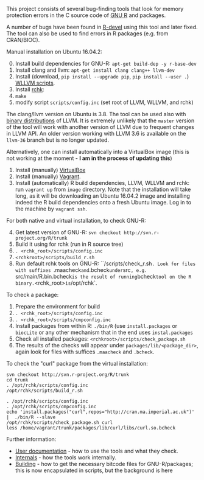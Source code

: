 
This project consists of several bug-finding tools that look for memory
protection errors in the C source code of [GNU
R](http://www.r-project.org/) and packages.  

A number of bugs have been found in [R-devel](https://svn.r-project.org/R/trunk/)
using this tool and later fixed. The tool can also be used to find errors in
R packages (e.g. from CRAN/BIOC).

Manual installation on Ubuntu 16.04.2:

0. Install build dependencies for GNU-R: `apt-get build-dep -y r-base-dev`
1. Install clang and llvm: `apt-get install clang clang++ llvm-dev`
2. Install (download, `pip install --upgrade pip`, `pip install --user .`) [WLLVM scripts](https://github.com/travitch/whole-program-llvm).
3. Install [rchk](https://github.com/kalibera/rchk.git):
  1. `make`
  2. modify script `scripts/config.inc` (set root of LLVM, WLLVM, and rchk)

The clang/llvm version on Ubuntu is 3.8. The tool can be used also with
[binary distributions](http://llvm.org/releases/download.html) of LLVM. It
is extremely unlikely that the `master` version of the tool will work with
another version of LLVM due to frequent changes in LLVM API. An older
version working with LLVM 3.6 is available on the `llvm-36` branch but is no
longer updated. 

Alternatively, one can install automatically into a VirtualBox image
(this is not working at the moment - **I am in the process of updating
this**)

1. Install (manually) [VirtualBox](https://www.virtualbox.org/wiki/Downloads)
2. Install (manually) [Vagrant](https://www.vagrantup.com/).
3. Install (automatically) R build dependencies, LLVM, WLLVM and rchk: run
`vagrant up` from `image` directory.  Note that the installation will take
long, as it will be downloading an Ubuntu 16.04.2 image and installing indeed
the R build dependencies onto a fresh Ubuntu image.  Log in to the machine
by `vagrant ssh`.

For both native and virtual installation, to check GNU-R:

4. Get latest version of GNU-R: `svn checkout http://svn.r-project.org/R/trunk`
5. Build it using for rchk (run in R source tree)
  1. `. <rchk_root>/scripts/config.inc`
  2. `<rchkroot>/scripts/build_r.sh`
6. Run default rchk tools on GNU-R: ``<rchkroot>/scripts/check_r.sh`. Look for
files with suffixes `.maacheck` and `.bcheck` under `src`, e.g. 
`src/main/R.bin.bcheck` is the result of running `bcheck` tool on the R
binary. `<rchk_root>` is `/opt/rchk`.

To check a package:

1. Prepare the environment for build
  1. `. <rchk_root>/scripts/config.inc`
  2. `. <rchk_root>/scripts/cmpconfig.inc`
2. Install packages from within R: `./bin/R` (use `install.packages` or
`biocLite` or any other mechanism that in the end uses `instal.packages`
3. Check all installed packages: `<rchkroot>/scripts/check_package.sh`
4. The results of the checks will appear under `packages/lib/<package_dir>`,
again look for files with suffices `.maacheck` and `.bcheck`.

To check the "curl" package from the virtual installation:

```
svn checkout http://svn.r-project.org/R/trunk
cd trunk
. /opt/rchk/scripts/config.inc
/opt/rchk/scripts/build_r.sh

. /opt/rchk/scripts/config.inc
. /opt/rchk/scripts/cmpconfig.inc
echo 'install.packages("curl",repos="http://cran.ma.imperial.ac.uk")' |  ./bin/R --slave
/opt/rchk/scripts/check_package.sh curl
less /home/vagrant/trunk/packages/lib/curl/libs/curl.so.bcheck
```

Further information:

* [User documentation](doc/USAGE.md) - how to use the tools and what they check.
* [Internals](doc/INTERNALS.md) - how the tools work internally.
* [Building](doc/BUILDING.md) - how to get the necessary bitcode files for GNU-R/packages; this is now encapsulated in scripts, but the background is here
